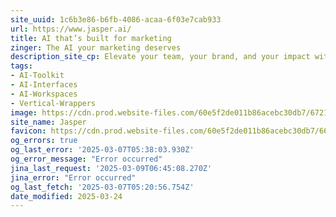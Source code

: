 ```yaml
---
site_uuid: 1c6b3e86-b6fb-4086-acaa-6f03e7cab933
url: https://www.jasper.ai/
title: AI that’s built for marketing
zinger: The AI your marketing deserves
description_site_cp: Elevate your team, your brand, and your impact with AI thats built for marketing.
tags:
- AI-Toolkit
- AI-Interfaces
- AI-Workspaces
- Vertical-Wrappers
image: https://cdn.prod.website-files.com/60e5f2de011b86acebc30db7/6721362b1fb2e6a2ef070051_Opengraph%20Image%20-%20Main.png
site_name: Jasper
favicon: https://cdn.prod.website-files.com/60e5f2de011b86acebc30db7/666f33302a54fab58083c231_Favicon.png
og_errors: true
og_last_error: '2025-03-07T05:38:03.930Z'
og_error_message: "Error occurred"
jina_last_request: '2025-03-09T06:45:08.270Z'
jina_error: "Error occurred"
og_last_fetch: '2025-03-07T05:20:56.754Z'
date_modified: 2025-03-24
---
```




